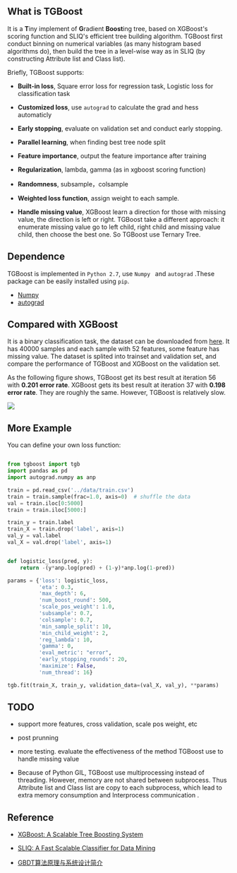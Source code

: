 ## What is TGBoost

It is a **T**iny implement of **G**radient **Boost**ing tree, based on  XGBoost's scoring function and SLIQ's efficient tree building algorithm. TGBoost first conduct binning on numerical variables (as many histogram based algorithms do), then build the tree in a level-wise way as in SLIQ (by constructing Attribute list and Class list). 

 Briefly, TGBoost supports:

- **Built-in loss**, Square error loss for regression task, Logistic loss for classification task

- **Customized loss**, use `autograd` to calculate the grad and hess automaticly

- **Early stopping**, evaluate on validation set and conduct early stopping.

- **Parallel learning**, when finding best tree node split
	
- **Feature importance**, output the feature importance after training 

- **Regularization**, lambda, gamma (as in xgboost scoring function)

- **Randomness**, subsample，colsample

- **Weighted loss function**, assign weight to each sample.

- **Handle missing value**, XGBoost learn a direction for those with missing value, the direction is left or right. TGBoost take a different approach: it enumerate missing value go to left child, right child and missing value child, then choose the best one. So TGBoost use Ternary Tree.


## Dependence

TGBoost is implemented in `Python 2.7`, use `Numpy ` and  `autograd` .These package can be easily installed using `pip`.


- [Numpy](https://github.com/numpy/numpy)
- [autograd](https://github.com/HIPS/autograd)



## Compared with XGBoost

It is a binary classification task, the dataset can be downloaded from [here](http://pan.baidu.com/s/1c23gJkc). It has 40000 samples and each sample with 52 features, some feature has missing value. The dataset is splited into trainset and validation set, and compare the performance of TGBoost and XGBoost on the validation set.

As the following figure shows, TGBoost get its best result at iteration 56 with **0.201 error rate**. XGBoost gets  its best result at iteration 37 with **0.198 error rate**. They are roughly the same.  However, TGBoost is relatively slow.

![](imgs/tgb_xgb.png)



## More Example

You can define your own loss function:

```python

from tgboost import tgb
import pandas as pd
import autograd.numpy as anp

train = pd.read_csv('../data/train.csv')
train = train.sample(frac=1.0, axis=0)  # shuffle the data
val = train.iloc[0:5000]
train = train.iloc[5000:]

train_y = train.label
train_X = train.drop('label', axis=1)
val_y = val.label
val_X = val.drop('label', axis=1)


def logistic_loss(pred, y):
    return -(y*anp.log(pred) + (1-y)*anp.log(1-pred))

params = {'loss': logistic_loss,
          'eta': 0.3,
          'max_depth': 6,
          'num_boost_round': 500,
          'scale_pos_weight': 1.0,
          'subsample': 0.7,
          'colsample': 0.7,
          'min_sample_split': 10,
          'min_child_weight': 2,
          'reg_lambda': 10,
          'gamma': 0,
          'eval_metric': "error",
          'early_stopping_rounds': 20,
          'maximize': False,
          'num_thread': 16}

tgb.fit(train_X, train_y, validation_data=(val_X, val_y), **params)

```

## TODO
- support more features, cross validation, scale pos weight, etc

- post prunning

- more testing. evaluate the effectiveness of the method TGBoost use to handle missing value

- Because of Python GIL, TGBoost use multiprocessing instead of threading. However, memory are not shared between subprocess. Thus Attribute list and Class list are copy to each subprocess, which lead to extra memory consumption and Interprocess communication .


## Reference

- [XGBoost: A Scalable Tree Boosting System](https://arxiv.org/abs/1603.02754)
- [SLIQ: A Fast Scalable Classifier for Data Mining](http://citeseerx.ist.psu.edu/viewdoc/download?doi=10.1.1.89.7734&rep=rep1&type=pdf)

- [GBDT算法原理与系统设计简介](http://wepon.me/files/gbdt.pdf)
